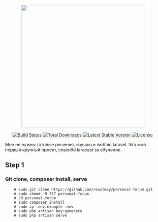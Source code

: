 <p align="center"><img src="https://res.cloudinary.com/dtfbvvkyp/image/upload/v1566331377/laravel-logolockup-cmyk-red.svg" width="400"></p>

<p align="center">
<a href="https://travis-ci.org/laravel/framework"><img src="https://travis-ci.org/laravel/framework.svg" alt="Build Status"></a>
<a href="https://packagist.org/packages/laravel/framework"><img src="https://poser.pugx.org/laravel/framework/d/total.svg" alt="Total Downloads"></a>
<a href="https://packagist.org/packages/laravel/framework"><img src="https://poser.pugx.org/laravel/framework/v/stable.svg" alt="Latest Stable Version"></a>
<a href="https://packagist.org/packages/laravel/framework"><img src="https://poser.pugx.org/laravel/framework/license.svg" alt="License"></a>
</p>

Мне не нужны готовые решения, изучаю и люблю laravel. Это мой первый крупный проект, спасибо laracast за обучение.

## Step 1

### Git clone, composer install, serve

```
    # sudo git clone https://github.com/reactmay/personal-forum.git
    # sudo chmod -R 777 personal-forum
    # cd personal-forum
    # sudo composer install
    # sudo cp .env.example .env
    # sudo php artisan key:generate
    # sudo php artisan serve
```